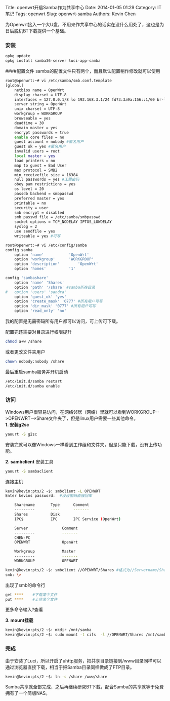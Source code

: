 Title: openwrt开启Samba作为共享中心
Date: 2014-01-05 01:29
Category: IT笔记
Tags: openwrt
Slug: openwrt-samba
Authors: Kevin Chen

为Openwrt接入一个大U盘，不用来作共享中心的话实在没什么用处了，这也是为日后脱机BT下载提供一个基础。

### 安装
```bash
opkg update
opkg install samba36-server luci-app-samba
```

<!--more-->

####配置文件
samba的配置文件只有两个，而且默认配置稍作修改就可以使用
```bash
root@openwrt:~# vi /etc/samba/smb.conf.template
[global]
	netbios name = OpenWrt
	display charset = UTF-8
	interfaces = 127.0.0.1/8 lo 192.168.3.1/24 fd73:3a9a:156::1/60 br-lan #内网IP
	server string = OpenWrt
	unix charset = UTF-8
	workgroup = WORKGROUP
	browseable = yes
	deadtime = 30
	domain master = yes
	encrypt passwords = true
	enable core files = no
	guest account = nobody #匿名用户
	guest ok = yes #匿名用户
	invalid users = root
	local master = yes
	load printers = no
	map to guest = Bad User
	max protocol = SMB2
	min receivefile size = 16384
	null passwords = yes #无需密码
	obey pam restrictions = yes
	os level = 20
	passdb backend = smbpasswd
	preferred master = yes
	printable = no
	security = user
	smb encrypt = disabled
	smb passwd file = /etc/samba/smbpasswd
	socket options = TCP_NODELAY IPTOS_LOWDELAY
	syslog = 2
	use sendfile = yes
	writeable = yes	#可写
```

```bash
root@openwrt:~# vi /etc/config/samba
config samba
	option 'name'			'OpenWrt'
	option 'workgroup'		'WORKGROUP'
	option 'description'		'OpenWrt'
	option 'homes'			'1'

config 'sambashare'
    option 'name' 'Shares'
	option 'path' '/share' #samba所在目录
#   option 'users' 'sandra'
	option 'guest_ok' 'yes'
	option 'create_mask' '0777' #所有用户可写
	option 'dir_mask' '0777' #所有用户可写
	option 'read_only' 'no'
```
我的配置是无需密码所有用户都可以访问，可上传可下载。

配置完还需要对目录进行权限提升
```bash
chmod a+w /share
```
或者更改文件夹用户
```bash
chown nobody:nobody /share
```
最后重启samba服务并开机启动
```bash
/etc/init.d/samba restart
/etc/init.d/samba enable
```

### 访问
Windows用户很容易访问，在网络邻居（网络）里就可以看到WORKGROUP-->OPENWRT-->Share文件夹了，但是linux用户需要一些其他命令。    
**1. 安装g2sc**    
```bash
yaourt -S g2sc
```
安装完就可以像Windows一样看到工作组和文件夹，但是只能下载，没有上传功能。    

**2. sambclient**
安装工具
```bash
yaourt -S sambaclient
```
连接主机    
```bash
kevin@kevin:pts/2 ~$: smbclient -L OPENWRT
Enter kevins password:  #没设密码直接回车

	Sharename       Type      Comment
	---------       ----      -------
	Shares          Disk      
	IPC$            IPC       IPC Service (OpenWrt)

	Server               Comment
	---------            -------
	CHEN-PC              
	OPENWRT              OpenWrt

	Workgroup            Master
	---------            -------
	WORKGROUP            OPENWRT
```
```bash
kevin@kevin:pts/2 ~$: smbclient //OPENWRT/Shares #格式为//Servername/Sharename
smb: \>
```
出现了smb的命令行
```bash
get ****    #下载某个文件    
put ****    #上传某个文件
```
更多命令输入?查看

**3. mount挂载**
```bash
kevin@kevin:pts/2 ~$: mkdir /mnt/samba
kevin@kevin:pts/2 ~$: sudo mount -t cifs  -l //OPENWRT/Shares /mnt/samba
```

### 完成
由于安装了Luci，所以开启了uhttp服务，把共享目录链接到/www目录同样可以通过浏览器直接下载，相当于把Samba目录同样做成了FTP目录。
```bash
kevin@kevin:pts/2 ~$: ln -s /share /www/share
```
Samba共享就全部完成，之后再继续研究BT下载，配合Samba的共享就等于免费拥有了一个简版NAS。
